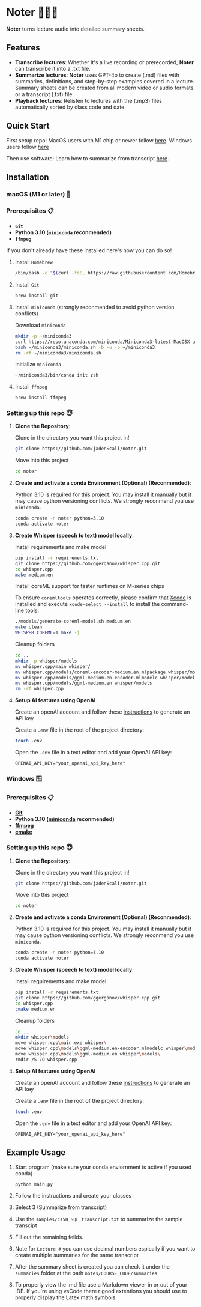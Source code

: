 # Noter 👩🏻‍🏫

**Noter** turns lecture audio into detailed summary sheets.

## Features

- **Transcribe lectures**: Whether it's a live recording or prerecorded, **Noter** can transcribe it into a .txt file.
- **Summarize lectures**: **Noter** uses GPT-4o to create (.md) files with summaries, definitions, and step-by-step examples covered in a lecture. Summary sheets can be created from all modern video or audio formats or a transcript (.txt) file.
- **Playback lectures**: Relisten to lectures with the (.mp3) files automatically sorted by class code and date.

## Quick Start

First setup repo:
MacOS users with M1 chip or newer follow [here](#macos-m1-or-later-).
Windows users follow [here](#windows-)

Then use software:
Learn how to summarize from transcript [here](#example-usage).

## Installation
### macOS (M1 or later) 🍎

### Prerequisites 📋
- **`Git`**
- **Python 3.10 (`miniconda` reconmended)**
- **`ffmpeg`**

If you don't already have these installed here's how you can do so!

1. Install `Homebrew`
     ```bash
     /bin/bash -c "$(curl -fsSL https://raw.githubusercontent.com/Homebrew/install/HEAD/install.sh)"
     ```

2. Install `Git`
     ```bash
     brew install git
     ```
     
3. Install `miniconda` (strongly reconmended to avoid python version conflicts)

   Download `miniconda`
     ```bash
     mkdir -p ~/miniconda3
     curl https://repo.anaconda.com/miniconda/Miniconda3-latest-MacOSX-arm64.sh -o ~/miniconda3/miniconda.sh
     bash ~/miniconda3/miniconda.sh -b -u -p ~/miniconda3
     rm -rf ~/miniconda3/miniconda.sh
     ```

   Initialize `miniconda`
     ```bash
     ~/miniconda3/bin/conda init zsh
     ```

4. Install `ffmpeg`
     ```bash
     brew install ffmpeg
     ```
  
### Setting up this repo 😇

1. **Clone the Repository**:

    Clone in the directory you want this project in!
    ```bash
    git clone https://github.com/jadenScali/noter.git
    ```

    Move into this project
    ```bash
    cd noter
    ```
    
2. **Create and activate a conda Environment (Optional) (Reconmended)**:

   Python 3.10 is required for this project. You may install it manually but it may cause python versioning conflicts. We strongly reconmend you use `miniconda`.
    ```bash
    conda create -n noter python=3.10
    conda activate noter
    ```

3. **Create Whisper (speech to text) model locally**:

   Install requirements and make model
    ```bash
    pip install -r requirements.txt
    git clone https://github.com/ggerganov/whisper.cpp.git
    cd whisper.cpp
    make medium.en
    ```

   Install coreML support for faster runtimes on M-series chips
   
   To ensure `coremltools` operates correctly, please confirm that [Xcode](https://developer.apple.com/xcode/) is installed and execute `xcode-select --install` to install the command-line tools.
     ```bash
     ./models/generate-coreml-model.sh medium.en
     make clean
     WHISPER_COREML=1 make -j
     ```

   Cleanup folders
     ```bash
     cd ..
     mkdir -p whisper/models
     mv whisper.cpp/main whisper/
     mv whisper.cpp/models/coreml-encoder-medium.en.mlpackage whisper/models
     mv whisper.cpp/models/ggml-medium.en-encoder.mlmodelc whisper/models
     mv whisper.cpp/models/ggml-medium.en whisper/models
     rm -rf whisper.cpp
     ```

4. **Setup AI features using OpenAI**

   Create an openAI account and follow these [instructions](https://help.openai.com/en/articles/8867743-assign-api-key-permissions) to generate an API key

   Create a `.env` file in the root of the project directory:
     ```bash
     touch .env
     ```
   Open the `.env` file in a text editor and add your OpenAI API key:
     ```env
     OPENAI_API_KEY="your_openai_api_key_here"
     ```

### Windows 🪟

### Prerequisites 📋
- **[Git](https://git-scm.com/book/en/v2/Getting-Started-Installing-Git)**
- **Python 3.10 ([miniconda](https://docs.anaconda.com/miniconda/#quick-command-line-install) reconmended)**
- **[ffmpeg](https://www.ffmpeg.org/download.html)**
- **[cmake](https://cmake.org/download/)**
  
### Setting up this repo 😇

1. **Clone the Repository**:

    Clone in the directory you want this project in!
    ```bash
    git clone https://github.com/jadenScali/noter.git
    ```

    Move into this project
    ```bash
    cd noter
    ```
    
2. **Create and activate a conda Environment (Optional) (Reconmended)**:

   Python 3.10 is required for this project. You may install it manually but it may cause python versioning conflicts. We strongly reconmend you use `miniconda`.
    ```bash
    conda create -n noter python=3.10
    conda activate noter
    ```

3. **Create Whisper (speech to text) model locally**:

   Install requirements and make model
    ```bash
    pip install -r requirements.txt
    git clone https://github.com/ggerganov/whisper.cpp.git
    cd whisper.cpp
    cmake medium.en
    ```

   Cleanup folders
     ```bash
     cd ..
     mkdir whisper\models
     move whisper.cpp\main.exe whisper\
     move whisper.cpp\models\ggml-medium.en-encoder.mlmodelc whisper\models\
     move whisper.cpp\models\ggml-medium.en whisper\models\
     rmdir /S /Q whisper.cpp
     ```

4. **Setup AI features using OpenAI**

   Create an openAI account and follow these [instructions](https://help.openai.com/en/articles/8867743-assign-api-key-permissions) to generate an API key

   Create a `.env` file in the root of the project directory:
     ```bash
     touch .env
     ```
   Open the `.env` file in a text editor and add your OpenAI API key:
     ```env
     OPENAI_API_KEY="your_openai_api_key_here"
     ```

## Example Usage

1. Start program (make sure your conda enviornment is active if you used conda)
     ```bash
     python main.py
     ```

2. Follow the instructions and create your classes
   
4. Select 3 (Summarize from transcript)

5. Use the ```samples/cs50_SQL_transcript.txt``` to summarize the sample transcipt

6. Fill out the remaining feilds.

7. Note for ```Lecture #``` you can use decimal numbers espically if you want to create multiple summaries for the same transcript

8. After the summary sheet is created you can check it under the ```summaries``` folder at the path ```notes/COURSE_CODE/summaries```

9. To properly view the .md file use a Markdown viewer in or out of your IDE. If you're using vsCode there r good extentions you should use to properly display the Latex math symbols
